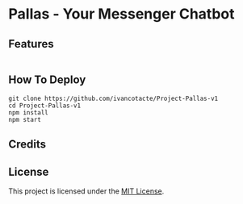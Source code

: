 # Pallas - Your Messenger Chatbot

## Features

~~~

~~~


## How To Deploy

~~~
git clone https://github.com/ivancotacte/Project-Pallas-v1
cd Project-Pallas-v1
npm install
npm start
~~~

## Credits


## License

This project is licensed under the [MIT License](LICENSE).